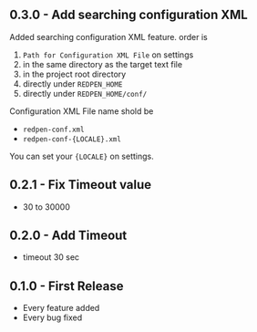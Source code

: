 ## 0.3.0 - Add searching configuration XML

Added searching configuration XML feature. order is

1. `Path for Configuration XML File` on settings
1. in the same directory as the target text file
1. in the project root directory
1. directly under `REDPEN_HOME`
1. directly under `REDPEN_HOME/conf/`

Configuration XML File name shold be

- `redpen-conf.xml`
- `redpen-conf-{LOCALE}.xml`

You can set your `{LOCALE}` on settings.

## 0.2.1 - Fix Timeout value

* 30 to 30000


## 0.2.0 - Add Timeout

* timeout 30 sec


## 0.1.0 - First Release

* Every feature added
* Every bug fixed
